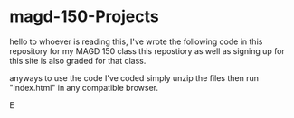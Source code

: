 # magd-150-Projects

hello to whoever is reading this,
I've wrote the following code in this repository for my MAGD 150 class
this repostiory as well as signing up for this site is also graded for that class.

anyways to use the code I've coded simply unzip the files then run "index.html" in any compatible browser.







E
